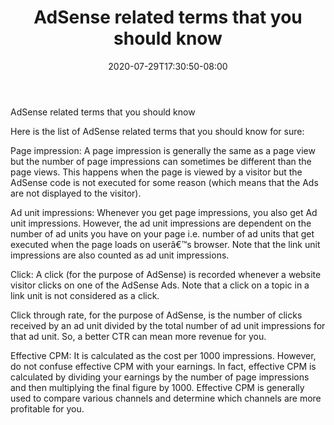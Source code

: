 ﻿---
title: "AdSense related terms that you should know"
date: 2020-07-29T17:30:50-08:00
description: "AdsenseArticles Tips for Web Success"
featured_image: "/images/AdsenseArticles.jpg"
tags: ["AdsenseArticles"]
---

AdSense related terms that you should know

Here is the list of AdSense related terms that you should know for sure:

Page impression: A page impression is generally the same as a page view but the number of page impressions can sometimes be different than the page views. This happens when the page is viewed by a visitor but the AdSense code is not executed for some reason (which means that the Ads are not displayed to the visitor).

Ad unit impressions: Whenever you get page impressions, you also get Ad unit impressions. However, the ad unit impressions are dependent on the number of ad units you have on your page i.e. number of ad units that get executed when the page loads on userâ€™s browser. Note that the link unit impressions are also counted as ad unit impressions.

Click:  A click (for the purpose of AdSense) is recorded whenever a website visitor clicks on one of the AdSense Ads. Note that a click on a topic in a link unit is not considered as a click.

Click through rate, for the purpose of AdSense, is the number of clicks received by an ad unit divided by the total number of ad unit impressions for that ad unit. So, a better CTR can mean more revenue for you.

Effective CPM: It is calculated as the cost per 1000 impressions.  However, do not confuse effective CPM with your earnings. In fact, effective CPM is calculated by dividing your earnings by the number of page impressions and then multiplying the final figure by 1000. Effective CPM is generally used to compare various channels and determine which channels are more profitable for you.
